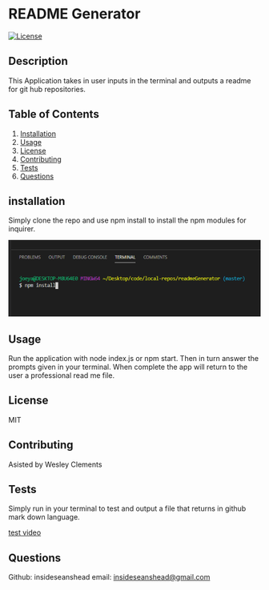# README Generator
[![License](https://img.shields.io/badge/License-MIT-yellow.svg)](https://opensource.org/licenses/MIT)

## Description
    
This Application takes in user inputs in the terminal and outputs a readme for git hub repositories.


## Table of Contents
1. [Installation](#installation)
1. [Usage](#usage)
1. [License](#license)
1. [Contributing](#contributing)
1. [Tests](#tests)
1. [Questions](#questions)

## installation
    
Simply clone the repo and use npm install to install the npm modules for inquirer.

![install image](assets/install.PNG)

## Usage
    
Run the application with node index.js or npm start. Then in turn answer the prompts given in your terminal. When complete the app will return to the user a professional read me file.
    
## License
    
MIT
    
## Contributing
    
Asisted by Wesley Clements
    
## Tests
    
Simply run in your terminal to test and output a file that returns in github mark down language.

[test video](https://drive.google.com/file/d/1FtQsAiQPUTUG05FJVAsrkvxr4KWevaam/view)
    
## Questions

Github: insideseanshead
email: insideseanshead@gmail.com
